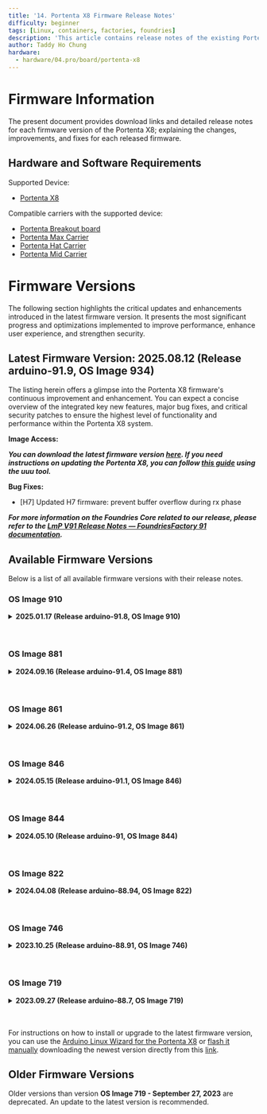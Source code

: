 ```yaml
---
title: '14. Portenta X8 Firmware Release Notes'
difficulty: beginner
tags: [Linux, containers, factories, foundries]
description: 'This article contains release notes of the existing Portenta X8 firmwares.'
author: Taddy Ho Chung
hardware:
  - hardware/04.pro/board/portenta-x8
---
```


# Firmware Information

The present document provides download links and detailed release notes for each firmware version of the Portenta X8; explaining the changes, improvements, and fixes for each released firmware.

## Hardware and Software Requirements

Supported Device:

- [Portenta X8](https://store.arduino.cc/portenta-x8)

Compatible carriers with the supported device:

- [Portenta Breakout board](https://store.arduino.cc/portenta-breakout)
- [Portenta Max Carrier](http://store.arduino.cc/portenta-max-carrier)
- [Portenta Hat Carrier](https://store.arduino.cc/products/portenta-hat-carrier)
- [Portenta Mid Carrier](https://store.arduino.cc/products/portenta-mid-carrier)

# Firmware Versions

The following section highlights the critical updates and enhancements introduced in the latest firmware version. It presents the most significant progress and optimizations implemented to improve performance, enhance user experience, and strengthen security.

## Latest Firmware Version: __2025.08.12 (Release arduino-91.9, OS Image 934)__

The listing herein offers a glimpse into the Portenta X8 firmware's continuous improvement and enhancement. You can expect a concise overview of the integrated key new features, major bug fixes, and critical security patches to ensure the highest level of functionality and performance within the Portenta X8 system.

**Image Access:**

***__You can download the latest firmware version [here](https://downloads.arduino.cc/portentax8image/image-latest.tar.gz).__ If you need instructions on updating the Portenta X8, you can follow [this guide](https://docs.arduino.cc/tutorials/portenta-x8/image-flashing/) using the __uuu__ tool.***

**Bug Fixes:**
- [H7] Updated H7 firmware: prevent buffer overflow during rx phase

***For more information on the Foundries Core related to our release, please refer to the [__LmP V91 Release Notes — FoundriesFactory 91 documentation__](https://docs.foundries.io/91/).***

## Available Firmware Versions

Below is a list of all available firmware versions with their release notes.

### OS Image 910

<details>
  <summary><strong>2025.01.17 (Release arduino-91.8, OS Image 910)</strong></summary>

#### Image Access
  - Full image [download](https://downloads.arduino.cc/portentax8image/910.tar.gz)

#### New Features
  - [DRIVER] Added out of tree `lan865x` module

#### Enhancements
  - [TRACEABILITY] Append arduino layer sha in `/etc/os-release`
  - [OFFLINE UPDATE] Use RGB led to signal success / failure, more robust handling
  - [OOTB] Refactor usb gadget creation script and handle usb gadget removal

#### Bug Fixes
  - [INITRAMFS] Fixed `linuxrc` script for `initramfs` images

#### Additional Notes
  - Based on [LmP v91](https://foundries.io/products/releases/91/). It is based on the Yocto manifest. For docker-compose apps, check out [here](https://github.com/arduino/portenta-containers/tree/release).

</details>
<br></br>

### OS Image 881

<details>
  <summary><strong>2024.09.16 (Release arduino-91.4, OS Image 881)</strong></summary>

#### Image Access
  - Full image [download](https://downloads.arduino.cc/portentax8image/881.tar.gz)

#### New Features
  - [UTILS] New shell scripts `disable-adb` `disable-ssh`

#### Enhancements
  - [X8H7 GPIO] Remove ack from irq gpio
  - [X8H7 CAN] sync received CAN frames to X8 at least every 10 ms

#### Bug Fixes
  - [UUU] Fixed `initramfs` image, using `initrc`

#### Security Updates
  - [LOGIN] Removed user password completely >> UK PTSI April 2024

#### Additional Notes
  - Based on [LmP v91](https://foundries.io/products/releases/91/). It is based on the Yocto manifest. For docker-compose apps, check out [here](https://github.com/arduino/portenta-containers/tree/release).

</details>
<br></br>

### OS Image 861

<details>
  <summary><strong>2024.06.26 (Release arduino-91.2, OS Image 861)</strong></summary>

#### Image Access
  - Full image [download](https://downloads.arduino.cc/portentax8image/861.tar.gz)

#### New Features
  - [NPU] Added support for Akida Brainchip PCIe module in NPU.
  - [NPU] Added support for Hailo 8R PCIe module in NPU.
  - [MIPI-DSI] Support for new panel modules and touchscreen controllers **jadard-ek79202d** and **atmel-mxt-ts** in `MIPI-DSI`.

#### Enhancements
  - [CAN] Increased CAN throughput, see details with **X8H7** tags.
  - [X8H7] Changed low level protocol for **X8H7** to use a fixed packet size and hardware-assisted checksum.
  - [X8H7] **X8H7** initialization now happens earlier, linked to `sysinit.target`.

#### Bug Fixes
  - [RS-485] Fixed RS-485 `ttyX0` not working.
  - [PXIE] Fixed PCIe on kernel 6.1.

#### Additional Notes
  - Based on [LmP v91](https://foundries.io/products/releases/91/). It is based on the Yocto manifest. For docker-compose apps, check out [here](https://github.com/arduino/portenta-containers/tree/release).

</details>
<br></br>

### OS Image 846

<details>
  <summary><strong>2024.05.15 (Release arduino-91.1, OS Image 846)</strong></summary>

#### Image Access
  - Full image [download](https://downloads.arduino.cc/portentax8image/846.tar.gz)

#### Bug Fixes
  - Fixed PU on UART3 (shell) pads in U-Boot.

#### Additional Notes
  - Based on [LmP v91](https://foundries.io/products/releases/91/). It is based on the Yocto manifest. For docker-compose apps, check out [here](https://github.com/arduino/portenta-containers/tree/release).

</details>
<br></br>

### OS Image 844

<details>
  <summary><strong>2024.05.10 (Release arduino-91, OS Image 844)</strong></summary>

#### Image Access
  - Full image [download](https://downloads.arduino.cc/portentax8image/844.tar.gz)

#### New Features
  - Implemented a configurable *NCM* gadget from `/etc/default/usbgx` .
  - Created *udev* rules to map devices with Arduino standard names.

#### Enhancements
  - Updated Wi-Fi® chipset 1DX firmware.
  - Enabled GPU and VPUs through the `ov_som_gpu_vpus` overlay.
  - Allowed dynamic frequency scaling (*DVFS*) to scale system frequency down to 100 MHz per core.
  - Upgraded CAN and X8H7 in general with the latest source and firmware.

#### Bug Fixes
  - Fixed **EC200A-EU** *udev* rules and *systemd* services.

#### Security Updates
  - Forced password change at first login.

#### Additional Notes
  - *xterm* and *resize* are now performed by default in **`.bashrc`** for a better shell experience.
  - Based on [LmP v91](https://foundries.io/products/releases/91/). It is based on the Yocto manifest. For docker-compose apps, check out [here](https://github.com/arduino/portenta-containers/tree/release).

</details>
<br></br>

### OS Image 822

<details>
  <summary><strong>2024.04.08 (Release arduino-88.94, OS Image 822)</strong></summary>

#### Image Access
  - Full image [download](https://downloads.arduino.cc/portentax8image/822.tar.gz)

#### New Features
  - Added `libgpiod` to enhance functionality across both software images.
  - Introduced support for **EC200A-EU** in *ModemManager*, expanding compatibility.

#### Enhancements
  - Enhanced *ModemManager* scripts to manage USB modem power cycles more effectively using `gpiod`.
  - Implemented the `aklite-offline` run command post-update for streamlined offline operations.

#### Bug Fixes
  - Resolved an issue where the U-Boot environment in RAM was inadvertently modified even when `carrier_custom` was set to **1**.

#### Security Updates
  - Decided against integrating SE05x support in *lmp-base* to maintain security standards.

#### Additional Notes
  - Disabled the PCIe connector by default and removed the `sara-r4` overlay to simplify device tree configurations.
  - Downgraded CAN and (X8H7) in general to align with arduino-88.91 specifications (tag: 746-portenta-x8) due to regression issues stemming from new Linux driver/firmware updates.
  - Based on [LmP v88](https://foundries.io/products/releases/88/). It is based on the Yocto manifest. For docker-compose apps, check out [here](https://github.com/arduino/portenta-containers/tree/release).

</details>
<br></br>

### OS Image 746

<details>
  <summary><strong>2023.10.25 (Release arduino-88.91, OS Image 746)</strong></summary>

#### Image Access
  - Full image [download](https://downloads.arduino.cc/portentax8image/746.tar.gz)

#### New Features
  - Added the Portenta HAT Carrier support
  - Added experimental support for Ditto

#### Enhancements
  - Improved bridge implementation (X8H7)

#### Bug Fixes
  - _u-boot env_ accessible in devel images
  - Patches for CAN bus protocol

#### Security Updates
  - Security patches and updates to enhance protection.

#### Additional Notes
  - Based on [LmP v88](https://foundries.io/products/releases/88/). It is based on the Yocto manifest. For docker-compose apps, check out [here](https://github.com/arduino/portenta-containers/tree/release).

</details>
<br></br>

### OS Image 719

<details>
  <summary><strong>2023.09.27 (Release arduino-88.7, OS Image 719)</strong></summary>

#### Image Access
  - Full image [download](https://downloads.arduino.cc/portentax8image/719.tar.gz)

#### New Features
  - Added PWM fan support
  - Added Pika Spark support
  - Experimental support for RPi v3.0 (imx708) (V4L2, I2C)
  - Support Bayer bggr 10-bit in bsp, courtesy of NXP (Weiping Liu) (V4L2, GSTREAMER)

#### Enhancements
  - Improved RPi v1.3 (ov5647_mipi) and reaching 30fps (V4L2, I2C)
  - Improved RPi v2.1 (imx219) (V4L2, I2C)

#### Bug Fixes
  - Patches CAN bus TX issues

#### Additional Notes
  - Based on [LmP v88](https://foundries.io/products/releases/88/). This is based on the Yocto manifest. For docker-compose apps, check out [here](https://github.com/arduino/portenta-containers/tree/release).

</details>
<br></br>

For instructions on how to install or upgrade to the latest firmware version, you can use the [Arduino Linux Wizard for the Portenta X8](https://docs.arduino.cc/tutorials/portenta-x8/user-manual/#setup-with-the-arduino-linux-wizard) or [flash it manually](https://docs.arduino.cc/tutorials/portenta-x8/image-flashing/) downloading the newest version directly from this [link](https://downloads.arduino.cc/portentax8image/image-latest.tar.gz).


## Older Firmware Versions

Older versions than version __OS Image 719 - September 27, 2023__ are deprecated. An update to the latest version is recommended.